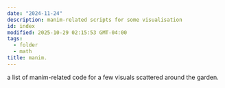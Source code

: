 ```yaml
---
date: "2024-11-24"
description: manim-related scripts for some visualisation
id: index
modified: 2025-10-29 02:15:53 GMT-04:00
tags:
  - folder
  - math
title: manim.
---
```


a list of manim-related code for a few visuals scattered around the garden.

